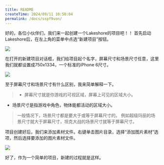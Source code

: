 ```yaml
---
title: README
createTime: 2024/09/11 10:50:04
permalink: /docs/sspf9von/
---
```

好的，各位小伙伴们，我们来一起创建一个Lakeshore的项目吧！！
首先启动Lakeshore后，在左上角的菜单中点选“新建项目”按钮。

![](56de9c61247d3.png)

在打开的新建项目对话框，我们给项目起个名字，屏幕尺寸和场景尺寸任意，这里我们就都设置成750x1334，一个标准的iPhone 6尺寸。

![](56de9c6152b22.png)

至于屏幕尺寸和场景尺寸有什么区别，我来简单解释一下。
> - 屏幕尺寸就是你游戏的可视区域，屏幕上可见的区域大小。
- 场景尺寸是指游戏中角色，物体能都活动的区域大小。

> 一般情况下，场景尺寸都是要大于或等于屏幕尺寸的。
例如超级玛丽的场景尺寸就大于屏幕尺寸，坦克大战的场景尺寸就等于屏幕尺寸。

项目创建好后，我们来添加素材文件。右键单击图片目录，选择“添加图片素材”选项，然后选择要添加的图片素材文件。

![](56de9c60eb65c.png)

好了，作为一个简单的项目，新建的过程就是这样。